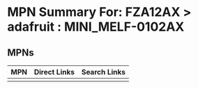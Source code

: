 



# MPN Summary For: FZA12AX > adafruit : MINI_MELF-0102AX

## MPNs
  

|MPN|Direct Links|Search Links|
| :--- | :--- | :--- |
||||
